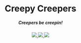 <h1 align="center">Creepy Creepers</h1>  
<h5 align="center">Creepers be creepin!</h5>  

<p align="center">
<a href="https://www.curseforge.com/minecraft/mc-mods/creepy-creepers">
    <img src="https://cf.way2muchnoise.eu/versions/Minecraft_creepy-creepers_all.svg?badge_style=flat"/>
</a>

<a href="https://www.curseforge.com/minecraft/mc-mods/creepy-creepers">
    <img src="https://cf.way2muchnoise.eu/full_creepy-creepers_downloads.svg?badge_style=flat"/>
</a>

<a href="https://github.com/NertzhulDEV/creepy-creepers/commits/dev">
    <img src="https://img.shields.io/github/last-commit/NertzhulDEV/creepy-creepers?style=flat-square">
</a>  
</p>